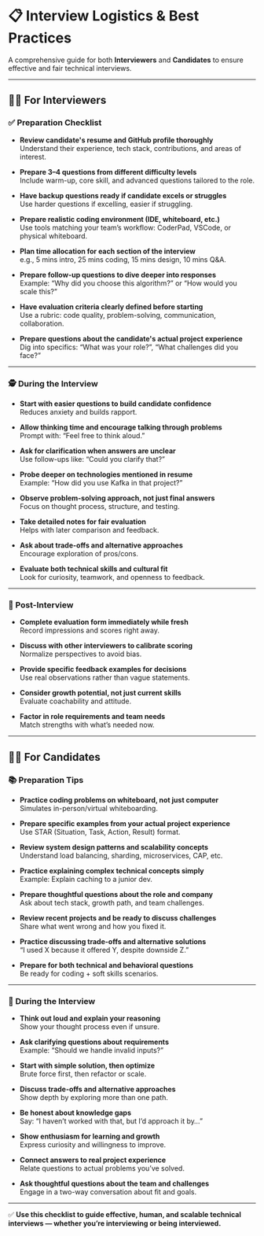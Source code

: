 # 📋 Interview Logistics & Best Practices

A comprehensive guide for both **Interviewers** and **Candidates** to ensure effective and fair technical interviews.

---

## 👨‍🏫 For Interviewers

### ✅ Preparation Checklist

- **Review candidate's resume and GitHub profile thoroughly**  
  Understand their experience, tech stack, contributions, and areas of interest.

- **Prepare 3–4 questions from different difficulty levels**  
  Include warm-up, core skill, and advanced questions tailored to the role.

- **Have backup questions ready if candidate excels or struggles**  
  Use harder questions if excelling, easier if struggling.

- **Prepare realistic coding environment (IDE, whiteboard, etc.)**  
  Use tools matching your team’s workflow: CoderPad, VSCode, or physical whiteboard.

- **Plan time allocation for each section of the interview**  
  e.g., 5 mins intro, 25 mins coding, 15 mins design, 10 mins Q&A.

- **Prepare follow-up questions to dive deeper into responses**  
  Example: “Why did you choose this algorithm?” or “How would you scale this?”

- **Have evaluation criteria clearly defined before starting**  
  Use a rubric: code quality, problem-solving, communication, collaboration.

- **Prepare questions about the candidate's actual project experience**  
  Dig into specifics: “What was your role?”, “What challenges did you face?”

---

### 🕵️ During the Interview

- **Start with easier questions to build candidate confidence**  
  Reduces anxiety and builds rapport.

- **Allow thinking time and encourage talking through problems**  
  Prompt with: “Feel free to think aloud.”

- **Ask for clarification when answers are unclear**  
  Use follow-ups like: “Could you clarify that?”

- **Probe deeper on technologies mentioned in resume**  
  Example: “How did you use Kafka in that project?”

- **Observe problem-solving approach, not just final answers**  
  Focus on thought process, structure, and testing.

- **Take detailed notes for fair evaluation**  
  Helps with later comparison and feedback.

- **Ask about trade-offs and alternative approaches**  
  Encourage exploration of pros/cons.

- **Evaluate both technical skills and cultural fit**  
  Look for curiosity, teamwork, and openness to feedback.

---

### 🧾 Post-Interview

- **Complete evaluation form immediately while fresh**  
  Record impressions and scores right away.

- **Discuss with other interviewers to calibrate scoring**  
  Normalize perspectives to avoid bias.

- **Provide specific feedback examples for decisions**  
  Use real observations rather than vague statements.

- **Consider growth potential, not just current skills**  
  Evaluate coachability and attitude.

- **Factor in role requirements and team needs**  
  Match strengths with what’s needed now.

---

## 👩‍💻 For Candidates

### 📚 Preparation Tips

- **Practice coding problems on whiteboard, not just computer**  
  Simulates in-person/virtual whiteboarding.

- **Prepare specific examples from your actual project experience**  
  Use STAR (Situation, Task, Action, Result) format.

- **Review system design patterns and scalability concepts**  
  Understand load balancing, sharding, microservices, CAP, etc.

- **Practice explaining complex technical concepts simply**  
  Example: Explain caching to a junior dev.

- **Prepare thoughtful questions about the role and company**  
  Ask about tech stack, growth path, and team challenges.

- **Review recent projects and be ready to discuss challenges**  
  Share what went wrong and how you fixed it.

- **Practice discussing trade-offs and alternative solutions**  
  “I used X because it offered Y, despite downside Z.”

- **Prepare for both technical and behavioral questions**  
  Be ready for coding + soft skills scenarios.

---

### 🎤 During the Interview

- **Think out loud and explain your reasoning**  
  Show your thought process even if unsure.

- **Ask clarifying questions about requirements**  
  Example: “Should we handle invalid inputs?”

- **Start with simple solution, then optimize**  
  Brute force first, then refactor or scale.

- **Discuss trade-offs and alternative approaches**  
  Show depth by exploring more than one path.

- **Be honest about knowledge gaps**  
  Say: “I haven’t worked with that, but I’d approach it by…”

- **Show enthusiasm for learning and growth**  
  Express curiosity and willingness to improve.

- **Connect answers to real project experience**  
  Relate questions to actual problems you’ve solved.

- **Ask thoughtful questions about the team and challenges**  
  Engage in a two-way conversation about fit and goals.

---

✅ **Use this checklist to guide effective, human, and scalable technical interviews — whether you’re interviewing or being interviewed.**

